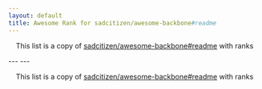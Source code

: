 ```yaml
---
layout: default
title: Awesome Rank for sadcitizen/awesome-backbone#readme
---
```


<p align="center">
	This list is a copy of <a href="https://github.com/sadcitizen/awesome-backbone#readme">sadcitizen/awesome-backbone#readme</a> with ranks
</p>
---
---
<p align="center">
	This list is a copy of <a href="https://github.com/sadcitizen/awesome-backbone#readme">sadcitizen/awesome-backbone#readme</a> with ranks
</p>
